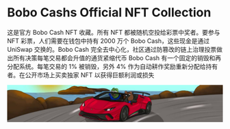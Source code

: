 # Bobo Cashs Official NFT Collection

这是官方 Bobo Cash NFT 收藏。所有 NFT 都被随机空投给彩票中奖者。要参与 NFT 彩票，人们需要在钱包中持有 2000 万个 Bobo Cash，这些现金是通过 UniSwap 交换的。Bobo Cash 完全去中心化，社区通过防篡改的链上治理投票做出所有决策每笔交易都会升值的通货紧缩代币
Bobo Cash 有一个固定的销毁和再分配系统。每笔交易的 1% 被销毁，另外 4% 作为自动耕作奖励重新分配给持有者。在公开市场上买卖独家 NFT 以获得巨额利润或损失

![nft](unnamed.jpg)


